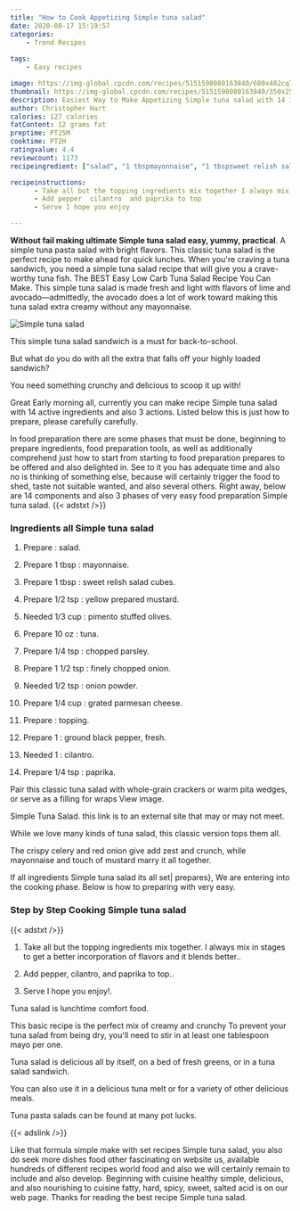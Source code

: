 ```yaml
---
title: "How to Cook Appetizing Simple tuna salad"
date: 2020-08-17 15:19:57
categories:
    - Trend Recipes
    
tags:
    - Easy recipes

image: https://img-global.cpcdn.com/recipes/5151598080163840/680x482cq70/simple-tuna-salad-recipe-main-photo.jpg
thumbnail: https://img-global.cpcdn.com/recipes/5151598080163840/350x250cq70/simple-tuna-salad-recipe-main-photo.jpg
description: Easiest Way to Make Appetizing Simple tuna salad with 14 ingredients and 3 stages of easy cooking.
author: Christopher Hart
calories: 127 calories
fatContent: 12 grams fat
preptime: PT25M
cooktime: PT2H
ratingvalue: 4.4
reviewcount: 1173
recipeingredient: ["salad", "1 tbspmayonnaise", "1 tbspsweet relish salad cubes", "1/2 tspyellow prepared mustard", "1/3 cuppimento stuffed olives", "10 oztuna", "1/4 tspchopped parsley", "1 1/2 tspfinely chopped onion", "1/2 tsponion powder", "1/4 cupgrated parmesan cheese", "topping", "1ground black pepper fresh", "1cilantro", "1/4 tsppaprika"]

recipeinstructions: 
      - Take all but the topping ingredients mix together I always mix in stages to get a better incorporation of flavors and it blends better 
      - Add pepper  cilantro  and paprika to top 
      - Serve I hope you enjoy

---
```




**Without fail making ultimate Simple tuna salad easy, yummy, practical**. A simple tuna pasta salad with bright flavors. This classic tuna salad is the perfect recipe to make ahead for quick lunches. When you&#39;re craving a tuna sandwich, you need a simple tuna salad recipe that will give you a crave-worthy tuna fish. The BEST Easy Low Carb Tuna Salad Recipe You Can Make. This simple tuna salad is made fresh and light with flavors of lime and avocado—admittedly, the avocado does a lot of work toward making this tuna salad extra creamy without any mayonnaise.


![Simple tuna salad](https://img-global.cpcdn.com/recipes/5151598080163840/680x482cq70/simple-tuna-salad-recipe-main-photo.jpg "Simple tuna salad")



This simple tuna salad sandwich is a must for back-to-school.

But what do you do with all the extra that falls off your highly loaded sandwich?

You need something crunchy and delicious to scoop it up with!


Great Early morning all, currently you can make recipe Simple tuna salad with 14 active ingredients and also 3 actions. Listed below this is just how to prepare, please carefully carefully.

In food preparation there are some phases that must be done, beginning to prepare ingredients, food preparation tools, as well as additionally comprehend just how to start from starting to food preparation prepares to be offered and also delighted in. See to it you has adequate time and also no is thinking of something else, because will certainly trigger the food to shed, taste not suitable wanted, and also several others. Right away, below are 14 components and also 3 phases of very easy food preparation Simple tuna salad.
{{< adstxt />}}

### Ingredients all Simple tuna salad


1. Prepare  : salad.

1. Prepare 1 tbsp : mayonnaise.

1. Prepare 1 tbsp : sweet relish salad cubes.

1. Prepare 1/2 tsp : yellow prepared mustard.

1. Needed 1/3 cup : pimento stuffed olives.

1. Prepare 10 oz : tuna.

1. Prepare 1/4 tsp : chopped parsley.

1. Prepare 1 1/2 tsp : finely chopped onion.

1. Needed 1/2 tsp : onion powder.

1. Prepare 1/4 cup : grated parmesan cheese.

1. Prepare  : topping.

1. Prepare 1 : ground black pepper, fresh.

1. Needed 1 : cilantro.

1. Prepare 1/4 tsp : paprika.


Pair this classic tuna salad with whole-grain crackers or warm pita wedges, or serve as a filling for wraps View image.

Simple Tuna Salad. this link is to an external site that may or may not meet.

While we love many kinds of tuna salad, this classic version tops them all.

The crispy celery and red onion give add zest and crunch, while mayonnaise and touch of mustard marry it all together.


If all ingredients Simple tuna salad its all set| prepares}, We are entering into the cooking phase. Below is how to preparing with very easy.

### Step by Step Cooking Simple tuna salad

{{< adstxt />}}


1. Take all but the topping ingredients mix together. I always mix in stages to get a better incorporation of flavors and it blends better..



1. Add pepper,  cilantro,  and paprika to top..



1. Serve I hope you enjoy!.




Tuna salad is lunchtime comfort food.

This basic recipe is the perfect mix of creamy and crunchy To prevent your tuna salad from being dry, you&#39;ll need to stir in at least one tablespoon mayo per one.

Tuna salad is delicious all by itself, on a bed of fresh greens, or in a tuna salad sandwich.

You can also use it in a delicious tuna melt or for a variety of other delicious meals.

Tuna pasta salads can be found at many pot lucks.


{{< adslink />}}

Like that formula simple make with set recipes Simple tuna salad, you also do seek more dishes food other fascinating on website us, available hundreds of different recipes world food and also we will certainly remain to include and also develop. Beginning with cuisine healthy simple, delicious, and also nourishing to cuisine fatty, hard, spicy, sweet, salted acid is on our web page. Thanks for reading the best recipe Simple tuna salad.
